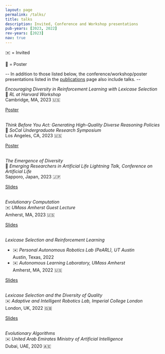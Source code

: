 ```yaml
---
layout: page
permalink: /talks/
title: talks
description: Invited, Conference and Workshop presentations
pub-years: [2023, 2022]
rev-years: [2023]
nav: true
---
```

:envelope: = Invited

:pushpin: = Poster

-- In addition to those listed below, the conference/workshop/poster presentations listed in the [publications](/publications) page also include talks. --

*Encouraging Diversity in Reinforcement Learning with Lexicase Selection*      
:pushpin: *RL at Harvard Workshop*   
Cambridge, MA, 2023 :us:
<div class="row">  
    <div class="links"> 
        <a href="{{ '/assets/pdf/posters/RL_Harvard.pdf' | prepend: site.baseurl | prepend: site.url }}" class="nav-link btn btn-sm z-depth-0" role="button">Poster</a>
    </div>
</div>

<br>


*Think Before You Act: Generating High-Quality Diverse Reasoning Policies*     
:pushpin: *SoCal Undergraduate Research Symposium*   
Los Angeles, CA, 2023 :us:
<div class="row">  
    <div class="links"> 
        <a href="{{ '/assets/pdf/posters/USC_IPG.pdf' | prepend: site.baseurl | prepend: site.url }}" class="nav-link btn btn-sm z-depth-0" role="button">Poster</a>
    </div>
</div>

<br>

*The Emergence of Diversity*      
:briefcase: *Emerging Researchers in Artificial Life Lightning Talk, Conference on Artificial Life*   
Sapporo, Japan, 2023 :jp:
<div class="row">  
    <div class="links"> 
        <a href="{{ '/assets/pdf/posters/EmergenceOfDiversity.pdf' | prepend: site.baseurl | prepend: site.url }}" class="nav-link btn btn-sm z-depth-0" role="button">Slides</a>
    </div>
</div>

<br>

*Evolutionary Computation*     
:envelope: *UMass Amherst Guest Lecture*   
Amherst, MA, 2023 :us:
<div class="row">  
    <div class="links"> 
        <a href="https://docs.google.com/presentation/d/1sQj5805bnW7PxMRagN9UETwPmSGeTaiK/" class="nav-link btn btn-sm z-depth-0" role="button">Slides</a>
    </div>
</div>

<br>

*Lexicase Selection and Reinforcement Learning*      
- :envelope: *Personal Autonomous Robotics Lab (PeARL), UT Austin*\
Austin, Texas, 2022    
- :envelope: *Autonomous Learning Laboratory, UMass Amherst*\
Amherst, MA, 2022 :us:
<div class="row">  
    <div class="links"> 
        <a href="{{ '/assets/pdf/slides/LexicaseRL.pdf' | prepend: site.baseurl | prepend: site.url }}" class="nav-link btn btn-sm z-depth-0" role="button">Slides</a>
    </div>
</div>

<br>

*Lexicase Selection and the Diversity of Quality*   
:envelope: *Adaptive and Intelligent Robotics Lab, Imperial College London*   
London, UK, 2022 :uk:
<div class="row">  
    <div class="links">
        <a href="{{ '/assets/pdf/slides/Lexicase_Selection_QD.pdf' | prepend: site.baseurl | prepend: site.url }}" class="nav-link btn btn-sm z-depth-0" role="button">Slides</a>
    </div>
</div>

<br>


*Evolutionary Algorithms*   
:envelope: *United Arab Emirates Ministry of Artificial Intelligence*   
Dubai, UAE, 2020 :united_arab_emirates: